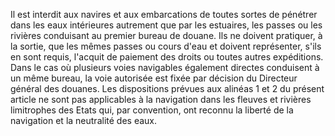 Il est interdit aux navires et aux embarcations de
toutes sortes de pénétrer dans les eaux intérieures autrement que par
les estuaires, les passes ou les rivières conduisant au premier bureau
de douane. Ils ne doivent pratiquer, à la sortie, que les mêmes passes
ou cours d'eau et doivent représenter, s'ils en sont requis, l'acquit
de paiement des droits ou toutes autres expéditions.
Dans le cas où plusieurs voies navigables également directes conduisent
à un même bureau, la voie autorisée est fixée par décision du Directeur
général des douanes.
Les dispositions prévues aux alinéas 1 et 2 du présent article ne sont
pas applicables à la navigation dans les fleuves et rivières limitrophes
des Etats qui, par convention, ont reconnu la liberté de la navigation
et la neutralité des eaux.